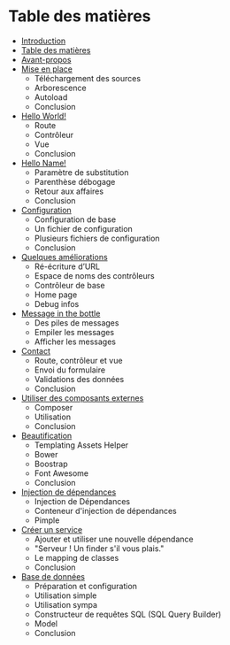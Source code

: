 # Table des matières

* [Introduction](README.md)
* [Table des matières](/tutoriel-tao/content/book/table_des_matieres/README.md)
* [Avant-propos](/tutoriel-tao/content/book/avant_propos/README.md)
* [Mise en place](/tutoriel-tao/content/book/mise_en_place/README.md)
    - Téléchargement des sources
    - Arborescence
    - Autoload
    - Conclusion
* [Hello World!](/tutoriel-tao/content/book/hello_world/README.md)
    - Route
    - Contrôleur
    - Vue
    - Conclusion
* [Hello Name!](/tutoriel-tao/content/book/hello_name/README.md)
    - Paramètre de substitution
    - Parenthèse débogage
    - Retour aux affaires
    - Conclusion
* [Configuration](/tutoriel-tao/content/book/configuration/README.md)
    - Configuration de base
    - Un fichier de configuration
    - Plusieurs fichiers de configuration
    - Conclusion
* [Quelques améliorations](/tutoriel-tao/content/book/quelques_ameliorations/README.md)
    - Ré-écriture d’URL
    - Espace de noms des contrôleurs
    - Contrôleur de base
    - Home page
    - Debug infos
* [Message in the bottle](/tutoriel-tao/content/book/message_in_the_bottle/README.md)
    - Des piles de messages
    - Empiler les messages
    - Afficher les messages
* [Contact](/tutoriel-tao/content/book/contact/README.md)
    - Route, contrôleur et vue
    - Envoi du formulaire
    - Validations des données
    - Conclusion
* [Utiliser des composants externes](/tutoriel-tao/content/book/utiliser_des_composants_externes/README.md)
    - Composer
    - Utilisation
    - Conclusion
* [Beautification](/tutoriel-tao/content/book/beautification/README.md)
    - Templating Assets Helper
    - Bower
    - Boostrap
    - Font Awesome
    - Conclusion
* [Injection de dépendances](/tutoriel-tao/content/book/injection_de_dependances/README.md)
    - Injection de Dépendances
    - Conteneur d'injection de dépendances
    - Pimple
* [Créer un service](/tutoriel-tao/content/book/creer_un_service/README.md)
    - Ajouter et utiliser une nouvelle dépendance
    - "Serveur ! Un finder s'il vous plais."
    - Le mapping de classes
    - Conclusion
* [Base de données](/tutoriel-tao/content/book/base_de_donnees/README.md)
    - Préparation et configuration
    - Utilisation simple
    - Utilisation sympa
    - Constructeur de requêtes SQL (SQL Query Builder)
    - Model
    - Conclusion
